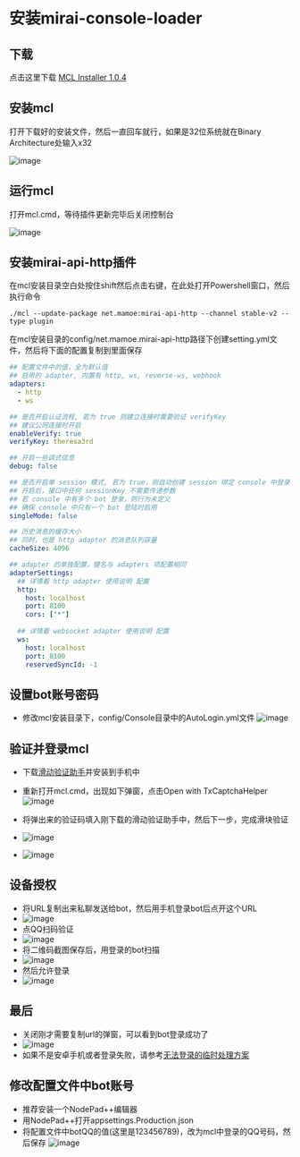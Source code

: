 # 安装mirai-console-loader

## 下载
点击这里下载 [MCL Installer 1.0.4](https://github.com/iTXTech/mcl-installer/releases/tag/v1.0.4)

## 安装mcl
打开下载好的安装文件，然后一直回车就行，如果是32位系统就在Binary Architecture处输入x32

![image](https://user-images.githubusercontent.com/89188316/161088266-461de87d-0e75-414b-aca3-fa3b7eb97e85.png)

## 运行mcl
打开mcl.cmd，等待插件更新完毕后关闭控制台

![image](https://user-images.githubusercontent.com/89188316/161089016-81ea8a98-1f74-4f11-96d8-679c5a613868.png)

## 安装mirai-api-http插件
在mcl安装目录空白处按住shift然后点击右键，在此处打开Powershell窗口，然后执行命令

```shell
./mcl --update-package net.mamoe:mirai-api-http --channel stable-v2 --type plugin
```

在mcl安装目录的config/net.mamoe.mirai-api-http路径下创建setting.yml文件，然后将下面的配置复制到里面保存
  
``` yaml
## 配置文件中的值，全为默认值
## 启用的 adapter, 内置有 http, ws, reverse-ws, webhook
adapters:
  - http
  - ws

## 是否开启认证流程, 若为 true 则建立连接时需要验证 verifyKey
## 建议公网连接时开启
enableVerify: true
verifyKey: theresa3rd

## 开启一些调式信息
debug: false

## 是否开启单 session 模式, 若为 true，则自动创建 session 绑定 console 中登录的 bot
## 开启后，接口中任何 sessionKey 不需要传递参数
## 若 console 中有多个 bot 登录，则行为未定义
## 确保 console 中只有一个 bot 登陆时启用
singleMode: false

## 历史消息的缓存大小
## 同时，也是 http adapter 的消息队列容量
cacheSize: 4096

## adapter 的单独配置，键名与 adapters 项配置相同
adapterSettings:
  ## 详情看 http adapter 使用说明 配置
  http:
    host: localhost
    port: 8100
    cors: ["*"]
  
  ## 详情看 websocket adapter 使用说明 配置
  ws:
    host: localhost
    port: 8100
    reservedSyncId: -1
```

## 设置bot账号密码
- 修改mcl安装目录下，config/Console目录中的AutoLogin.yml文件
![image](https://user-images.githubusercontent.com/89188316/161096535-77340b3a-862b-426b-9c26-53c26f92832d.png)

## 验证并登录mcl
- 下载[滑动验证助手](https://github.com/mzdluo123/TxCaptchaHelper/releases)并安装到手机中

- 重新打开mcl.cmd，出现如下弹窗，点击Open with TxCaptchaHelper
![image](https://user-images.githubusercontent.com/89188316/161181330-1e1bf5a6-833d-465a-ab80-419c2cdaaa52.png)

- 将弹出来的验证码填入刚下载的滑动验证助手中，然后下一步，完成滑块验证
- ![image](https://user-images.githubusercontent.com/89188316/161178513-bf58f2a1-3c03-4f5b-aa0e-6c4c79119b96.png)
- ![image](https://user-images.githubusercontent.com/89188316/161178979-0655d719-36f1-46a7-93d2-ba9fbff51306.png)

## 设备授权
- 将URL复制出来私聊发送给bot，然后用手机登录bot后点开这个URL
- ![image](https://user-images.githubusercontent.com/89188316/161181132-b4c76afa-637a-4f27-9b2c-2a4c90226209.png)
- 点QQ扫码验证
- ![image](https://user-images.githubusercontent.com/89188316/161180368-66d0717b-f76e-4e88-bdaa-7f818e07fc33.png)
- 将二维码截图保存后，用登录的bot扫描
- ![image](https://user-images.githubusercontent.com/89188316/161180431-eff57a70-17e4-4c11-9195-805b57d8dd93.png)
- 然后允许登录
- ![image](https://user-images.githubusercontent.com/89188316/161180461-2a273c16-425b-46e6-8f97-52260ff30543.png)

## 最后
- 关闭刚才需要复制url的弹窗，可以看到bot登录成功了
- ![image](https://user-images.githubusercontent.com/89188316/161180912-388225c4-a67c-4722-95bc-0fc8902e6d50.png)
- 如果不是安卓手机或者登录失败，请参考[无法登录的临时处理方案](https://mirai.mamoe.net/topic/223/%E6%97%A0%E6%B3%95%E7%99%BB%E5%BD%95%E7%9A%84%E4%B8%B4%E6%97%B6%E5%A4%84%E7%90%86%E6%96%B9%E6%A1%88)

## 修改配置文件中bot账号
- 推荐安装一个NodePad++编辑器
- 用NodePad++打开appsettings.Production.json
- 将配置文件中botQQ的值(这里是123456789)，改为mcl中登录的QQ号码，然后保存
![image](https://user-images.githubusercontent.com/89188316/162378868-5357391d-4f35-49a8-b479-1bd524c7eeb5.png)




